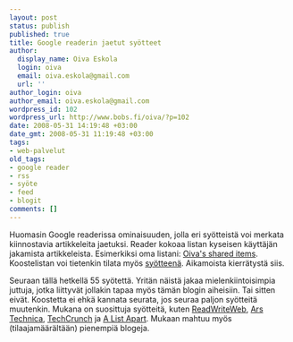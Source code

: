 ```yaml
---
layout: post
status: publish
published: true
title: Google readerin jaetut syötteet
author:
  display_name: Oiva Eskola
  login: oiva
  email: oiva.eskola@gmail.com
  url: ''
author_login: oiva
author_email: oiva.eskola@gmail.com
wordpress_id: 102
wordpress_url: http://www.bobs.fi/oiva/?p=102
date: 2008-05-31 14:19:48 +03:00
date_gmt: 2008-05-31 11:19:48 +03:00
tags:
- web-palvelut
old_tags:
- google reader
- rss
- syöte
- feed
- blogit
comments: []
---
```

<p>Huomasin Google readerissa ominaisuuden, jolla eri syötteistä voi merkata kiinnostavia artikkeleita jaetuksi. Reader kokoaa listan kyseisen käyttäjän jakamista artikkeleista. Esimerkiksi oma listani: <a href="http://www.google.com/reader/shared/14789736013622459680" title="Oiva's shared items Google Readerissa">Oiva's shared items</a>. Koostelistan voi tietenkin tilata myös <a href="http://www.google.com/reader/public/atom/user/14789736013622459680/state/com.google/broadcast" title="Oiva's shared items RSS-syöte">syötteenä</a>. Aikamoista kierrätystä siis.</p>
<p>Seuraan tällä hetkellä 55 syötettä. Yritän näistä jakaa mielenkiintoisimpia juttuja, jotka liittyvät jollakin tapaa myös tämän blogin aiheisiin. Tai sitten eivät. Koostetta ei ehkä kannata seurata, jos seuraa paljon syötteitä muutenkin. Mukana on suosittuja syötteitä, kuten <a href="http://www.readwriteweb.com/">ReadWriteWeb</a>, <a href="http://arstechnica.com/index.ars">Ars Technica</a>, <a href="http://www.techcrunch.com/">TechCrunch</a> ja <a href="http://www.alistapart.com/">A List Apart</a>. Mukaan mahtuu myös (tilaajamäärältään) pienempiä blogeja.</p>
